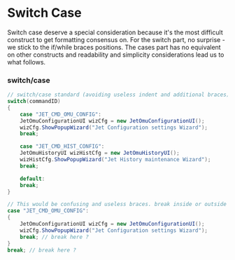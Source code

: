 # Switch Case

Switch case deserve a special consideration because it's the most difficult construct to get formatting consensus on. For the switch part, no surprise -  we stick to the if/while braces positions. The cases part has no equivalent on other constructs and readability and simplicity considerations lead us to what follows.


### switch/case


```java
// switch/case standard (avoiding useless indent and additional braces)
switch(commandID)
{
    case "JET_CMD_OMU_CONFIG":
    JetOmuConfigurationUI wizCfg = new JetOmuConfigurationUI();
    wizCfg.ShowPopupWizard("Jet Configuration settings Wizard");
    break;

    case "JET_CMD_HIST_CONFIG":
    JetOmuHistoryUI wizHistCfg = new JetOmuHistoryUI();
    wizHistCfg.ShowPopupWizard("Jet History maintenance Wizard");
    break;

    default:
    break;
}

// This would be confusing and useless braces. break inside or outside braces would mean the same...
case "JET_CMD_OMU_CONFIG":
{
    JetOmuConfigurationUI wizCfg = new JetOmuConfigurationUI();
    wizCfg.ShowPopupWizard("Jet Configuration settings Wizard");
    break; // break here ?
}
break; // break here ?
    
```
